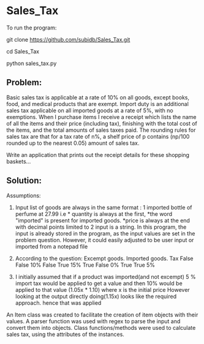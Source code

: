 # Sales_Tax


To run the program:

git clone https://github.com/subidb/Sales_Tax.git

cd Sales_Tax

python sales_tax.py

## Problem: 

Basic sales tax is applicable at a rate of 10% on all goods, except books,
food, and medical products that are exempt. Import duty is an additional
sales tax
applicable on all imported goods at a rate of 5%, with no exemptions. When I
purchase items I receive a receipt which lists the name of all the items and
their price (including tax), finishing with the total cost of the items,
and the total amounts of sales taxes paid. The rounding rules for sales tax
are that for a tax rate of n%, a shelf price of p contains (np/100 rounded up
to the nearest 0.05) amount of sales tax.

Write an application that prints out the receipt details for these shopping
baskets...




## Solution:


Assumptions:

1. Input list of goods are always in the same format :
    1 imported bottle of perfume at 27.99
   i.e * quantity is always at the first,
    *the word "imported" is present for imported goods.
    *price is always at the end with decimal points limited to 2 
   input is a string.
   In this program, the input is already stored in the program, as the input values are set in the problem question.
    However, it could easily adjusted to be user input or imported from a notepad file

2.   According to the question:
  Excempt goods. Imported goods. Tax
        False       False         10%
        False       True          15%
        True        False         0%
        True        True          5%

 3. I initially assumed that if a product was imported(and not excempt)
  5 % import tax would be applied to get a value and then 10% would be applied to that value (1.05x * 1.10) where x is the initial price
  However looking at the output directly doing(1.15x) looks like the required approach. hence that was applied
     
     
 An Item class was created to facilitate the creation of item objects with their values.
 A parser function was used with regex to parse the input and convert them into objects.
 Class functions/methods were used to calculate sales tax, using the attributes of the instances.
